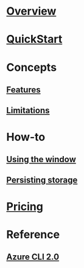 # [Overview](overview.md)

# [QuickStart](quickstart.md)

# Concepts
## [Features](features.md)
## [Limitations](limitations.md)

# How-to
## [Using the window](using-the-shell-window.md)
## [Persisting storage](persisting-shell-storage.md)

# [Pricing](pricing.md)

# Reference
## [Azure CLI 2.0](/cli/azure) 



